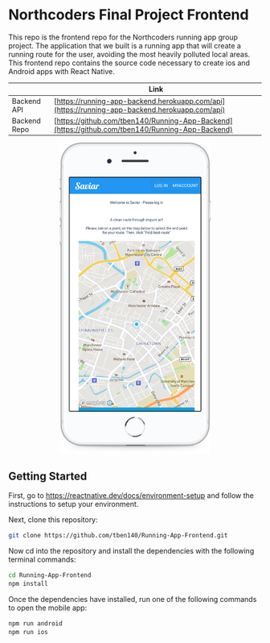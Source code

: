 # Northcoders Final Project Frontend

This repo is the frontend repo for the Northcoders running app group project. The application that we built is a running app that will create a running route for the user, avoiding the most heavily polluted local areas. This frontend repo contains the source code necessary to create ios and Android apps with React Native.

|              | Link                                                                                                 |
| ------------ | ---------------------------------------------------------------------------------------------------- |
| Backend API  | [https://running-app-backend.herokuapp.com/api](https://running-app-backend.herokuapp.com/api) |
| Backend Repo | [https://github.com/tben140/Running-App-Backend](https://github.com/tben140/Running-App-Backend)     |

<p align="center">
    <img alt="Screenshot" src="docs/screenshots/app-phone.png" width="300" />
</p>

## Getting Started

First, go to https://reactnative.dev/docs/environment-setup and follow the instructions to setup your environment.

Next, clone this repository:

```bash
git clone https://github.com/tben140/Running-App-Frontend.git
```

Now cd into the repository and install the dependencies with the following terminal commands:

```bash
cd Running-App-Frontend
npm install
```

Once the dependencies have installed, run one of the following commands to open the mobile app:

```bash
npm run android
npm run ios
```
